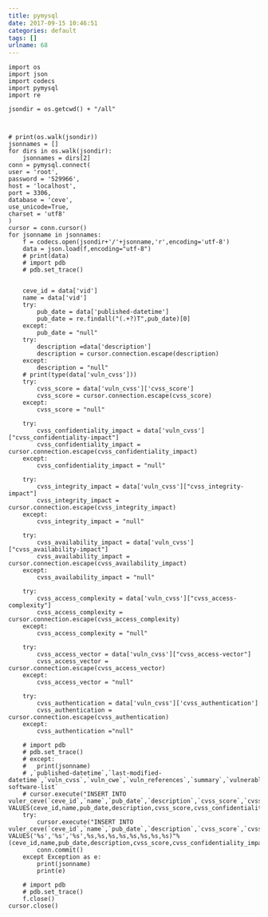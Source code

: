```yaml
---
title: pymysql
date: 2017-09-15 10:46:51
categories: default
tags: []
urlname: 68
---
```

    import os
    import json
    import codecs
    import pymysql
    import re
    
    jsondir = os.getcwd() + "/all"
    
    
    
    # print(os.walk(jsondir))
    jsonnames = []
    for dirs in os.walk(jsondir):
    	jsonnames = dirs[2]
    conn = pymysql.connect(
    user = 'root',
    password = '529966',
    host = 'localhost',
    port = 3306,
    database = 'ceve',
    use_unicode=True,
    charset = 'utf8'
    )
    cursor = conn.cursor()
    for jsonname in jsonnames:
    	f = codecs.open(jsondir+'/'+jsonname,'r',encoding='utf-8')
    	data = json.load(f,encoding="utf-8")
    	# print(data)
    	# import pdb
    	# pdb.set_trace()
    
    
    	ceve_id = data['vid']
    	name = data['vid']
    	try:
    		pub_date = data['published-datetime']
    		pub_date = re.findall("(.+?)T",pub_date)[0]
    	except:
    		pub_date = "null"
    	try:
    		description =data['description']
    		description = cursor.connection.escape(description)
    	except:
    		description = "null"
    	# print(type(data['vuln_cvss']))
    	try:
    		cvss_score = data['vuln_cvss']['cvss_score']
    		cvss_score = cursor.connection.escape(cvss_score)
    	except:
    		cvss_score = "null"
    	
    	try:
    		cvss_confidentiality_impact = data['vuln_cvss']["cvss_confidentiality-impact"]
    		cvss_confidentiality_impact = cursor.connection.escape(cvss_confidentiality_impact)
    	except:
    		cvss_confidentiality_impact = "null"
    	
    	try:
    		cvss_integrity_impact = data['vuln_cvss']["cvss_integrity-impact"]
    		cvss_integrity_impact = cursor.connection.escape(cvss_integrity_impact)
    	except:
    		cvss_integrity_impact = "null"
    	
    	try:
    		cvss_availability_impact = data['vuln_cvss']["cvss_availability-impact"]
    		cvss_availability_impact = cursor.connection.escape(cvss_availability_impact)
    	except:
    		cvss_availability_impact = "null"
    	
    	try:
    		cvss_access_complexity = data['vuln_cvss']["cvss_access-complexity"]
    		cvss_access_complexity = cursor.connection.escape(cvss_access_complexity)
    	except:
    		cvss_access_complexity = "null"
    	
    	try:
    		cvss_access_vector = data['vuln_cvss']["cvss_access-vector"]
    		cvss_access_vector = cursor.connection.escape(cvss_access_vector)
    	except:
    		cvss_access_vector = "null"
    	
    	try:
    		cvss_authentication = data['vuln_cvss']['cvss_authentication']
    		cvss_authentication = cursor.connection.escape(cvss_authentication)
    	except:
    		cvss_authentication ="null"
    	
    	# import pdb
    	# pdb.set_trace()
    	# except:
    	# 	print(jsonname)	
    	# ,`published-datetime`,`last-modified-datetime`,`vuln_cvss`,`vuln_cwe`,`vuln_references`,`summary`,`vulnerable-software-list`
    	# cursor.execute("INSERT INTO vuler_ceve(`ceve_id`,`name`,`pub_date`,`description`,`cvss_score`,`cvss_confidentiality_impact`,`cvss_integrity_impact`,`cvss_availability_impact`,`cvss_access_complexity`,`cvss_access_vector`,`cvss_authentication`) VALUES(ceve_id,name,pub_date,description,cvss_score,cvss_confidentiality_impact,cvss_integrity_impact,cvss_availability_impact,cvss_access_complexity,cvss_access_vector,cvss_authentication)")
    	try:
    		cursor.execute("INSERT INTO vuler_ceve(`ceve_id`,`name`,`pub_date`,`description`,`cvss_score`,`cvss_confidentiality_impact`,`cvss_integrity_impact`,`cvss_availability_impact`,`cvss_access_complexity`,`cvss_access_vector`,`cvss_authentication`) VALUES('%s','%s','%s',%s,%s,%s,%s,%s,%s,%s,%s)"%(ceve_id,name,pub_date,description,cvss_score,cvss_confidentiality_impact,cvss_integrity_impact,cvss_availability_impact,cvss_access_complexity,cvss_access_vector,cvss_authentication))
    		conn.commit()
    	except Exception as e:
    		print(jsonname)
    		print(e)
    
    	# import pdb
    	# pdb.set_trace()
    	f.close()
    cursor.close()